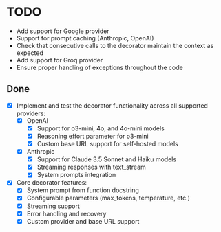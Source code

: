 # TODO

-   Add support for Google provider
-   Support for prompt caching (Anthropic, OpenAI)
-   Check that consecutive calls to the decorator maintain the context as expected
-   Add support for Groq provider
-   Ensure proper handling of exceptions throughout the code

## Done

-   [x] Implement and test the decorator functionality across all supported providers:
    -   [x] OpenAI
        -   [x] Support for o3-mini, 4o, and 4o-mini models
        -   [x] Reasoning effort parameter for o3-mini
        -   [x] Custom base URL support for self-hosted models
    -   [x] Anthropic
        -   [x] Support for Claude 3.5 Sonnet and Haiku models
        -   [x] Streaming responses with text_stream
        -   [x] System prompts integration
-   [x] Core decorator features:
    -   [x] System prompt from function docstring
    -   [x] Configurable parameters (max_tokens, temperature, etc.)
    -   [x] Streaming support
    -   [x] Error handling and recovery
    -   [x] Custom provider and base URL support
